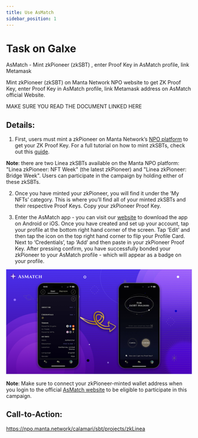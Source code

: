 ```yaml
---
title: Use AsMatch
sidebar_position: 1
---
```


# Task on Galxe
AsMatch - Mint zkPioneer (zkSBT) , enter Proof Key in AsMatch profile, link Metamask 

Mint zkPioneer (zkSBT) on Manta Network NPO website to get ZK Proof Key, enter Proof Key in AsMatch profile, link Metamask address on AsMatch official Website.	

MAKE SURE YOU READ THE DOCUMENT LINKED HERE

## Details:

1. First, users must mint a zkPioneer on Manta Network’s [NPO platform](https://npo.manta.network/calamari/sbt/projects/zkLinea) to get your ZK Proof Key. For a full tutorial on how to mint zkSBTs, check out this [guide](https://mantanetwork.notion.site/Minting-a-zkSBT-Through-NPO-21e5aba2170e4ab49e8e3447e78e7353).

**Note**: there are two Linea zkSBTs available on the Manta NPO platform: "Linea zkPioneer: NFT Week" (the latest zkPioneer) and "Linea zkPioneer: Bridge Week". Users can participate in the campaign by holding either of these zkSBTs.

2. Once you have minted your zkPioneer, you will find it under the ‘My NFTs’ category. This is where you’ll find all of your minted zkSBTs and their respective Proof Keys. Copy your zkPioneer Proof Key.

3. Enter the AsMatch app - you can visit our [website](https://asmatch.app) to download the app on Android or iOS. Once you have created and set up your account, tap your profile at the bottom right hand corner of the screen. Tap ‘Edit’ and then tap the icon on the top right hand corner to flip your Profile Card. Next to ‘Credentials’, tap ‘Add’ and then paste in your zkPioneer Proof Key. After pressing confirm, you have successfully bonded your zkPioneer to your AsMatch profile - which will appear as a badge on your profile.

![asmatch](../../assets/asmatch/asmatch.png)

**Note**: Make sure to connect your zkPioneer-minted wallet address when you login to the official [AsMatch website](https://asmatch.app) to be eligible to participate in this campaign.

## Call-to-Action:
https://npo.manta.network/calamari/sbt/projects/zkLinea
